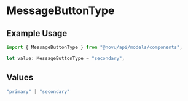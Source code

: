 # MessageButtonType

## Example Usage

```typescript
import { MessageButtonType } from "@novu/api/models/components";

let value: MessageButtonType = "secondary";
```

## Values

```typescript
"primary" | "secondary"
```